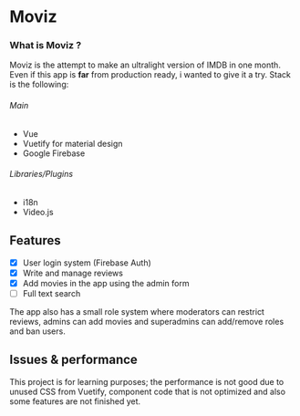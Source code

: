 # Moviz

### What is Moviz ? 
Moviz is the attempt to make an ultralight version of IMDB in one month. Even if this app is **far** from production ready, i wanted to give it a try. Stack is the following:

###### Main
- Vue
- Vuetify for material design
- Google Firebase

###### Libraries/Plugins
- i18n
- Video.js

## Features
- [x] User login system (Firebase Auth)
- [x] Write and manage reviews
- [x] Add movies in the app using the admin form
- [ ] Full text search

The app also has a small role system where moderators can restrict reviews, admins can add movies and superadmins can add/remove roles and ban users.

## Issues & performance
This project is for learning purposes; the performance is not good due to unused CSS from Vuetify, component code that is not optimized and also some features are not finished yet.

